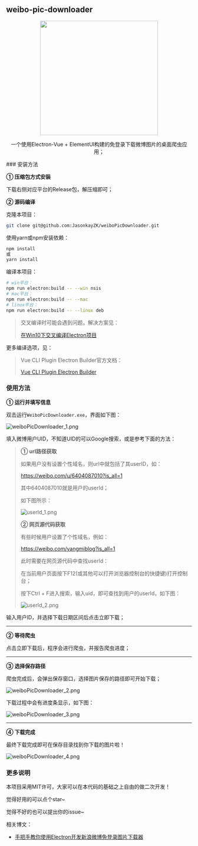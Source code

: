 ## weibo-pic-downloader

<p align="center">
<image src="./public/Logo.png" width="320px" height="310px"></image>
    <div style="text-align:center; margin:0 auto">
        一个使用Electron-Vue + ElementUI构建的免登录下载微博图片的桌面爬虫应用；
    </div>
</p>
### 安装方法

**① 压缩包方式安装**

下载右侧对应平台的Release包，解压缩即可；

**② 源码编译**

克隆本项目：

```bash
git clone git@github.com:JasonkayZK/weiboPicDownloader.git
```

使用yarn或npm安装依赖：

```bash
npm install
或
yarn install
```

编译本项目：

```bash
# win平台：
npm run electron:build -- --win nsis
# mac平台：
npm run electron:build -- --mac
# linux平台：
npm run electron:build -- --linux deb
```

>   交叉编译时可能会遇到问题，解决方案见：
>   
>   [在Win10下交叉编译Electron项目](https://jasonkayzk.github.io/2020/11/08/在Win10下交叉编译Electron项目/)

更多编译选项，见：

>   Vue CLI Plugin Electron Builder官方文档：
>
>   [Vue CLI Plugin Electron Builder](https://nklayman.github.io/vue-cli-plugin-electron-builder/)

### 使用方法

**① 运行并填写信息**

双击运行`WeiboPicDownloader.exe`，界面如下图：

![weiboPicDownloader_1.png](./demo_img/weiboPicDownloader_1.png)

填入微博用户UID，不知道UID的可以Google搜索，或是参考下面的方法：

>   **① url路径获取**
>
>   如果用户没有设置个性域名，则url中就包括了其userID，如：
>
>   https://weibo.com/u/6404087010?is_all=1
>
>   其中6404087010就是用户的userId；
>
>   如下图所示：
>
>   ![userId_1.png](./demo_img/userId_1.png)
>
>   **② 网页源代码获取**
>
>   有些时候用户设置了个性域名，例如：
>
>   https://weibo.com/yangmiblog?is_all=1
>
>   此时需要在网页源代码中查找userId：
>
>   在当前用户页面按下F12(或其他可以打开浏览器控制台的快捷键)打开控制台；
>
>   按下Ctrl + F进入搜索，输入uid，即可查找到用户的userId，如下图：
>
>   ![userId_2.png](./demo_img/userId_2.png)

输入用户ID，并选择下载日期区间后点击立即下载；

****

**② 等待爬虫**

点击立即下载后，程序会进行爬虫，并报告爬虫进度；

****

**③ 选择保存路径**

爬虫完成后，会弹出保存窗口，选择图片保存的路径即可开始下载；

![weiboPicDownloader_2.png](./demo_img/weiboPicDownloader_2.png)

下载过程中会有进度条显示，如下图：

![weiboPicDownloader_3.png](./demo_img/weiboPicDownloader_3.png)

****

**④ 下载完成**

最终下载完成即可在保存目录找到你下载的图片啦！

![weiboPicDownloader_4.png](./demo_img/weiboPicDownloader_4.png)

### 更多说明

本项目采用MIT许可，大家可以在本代码的基础之上自由的做二次开发！

觉得好用的可以点个star~

觉得不好的也可以提出你的issue~

相关博文：

-   [手把手教你使用Electron开发新浪微博免登录图片下载器](https://jasonkayzk.github.io/2020/11/04/%E6%89%8B%E6%8A%8A%E6%89%8B%E6%95%99%E4%BD%A0%E4%BD%BF%E7%94%A8Electron%E5%BC%80%E5%8F%91%E6%96%B0%E6%B5%AA%E5%BE%AE%E5%8D%9A%E5%85%8D%E7%99%BB%E5%BD%95%E5%9B%BE%E7%89%87%E4%B8%8B%E8%BD%BD%E5%99%A8/)

